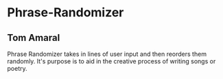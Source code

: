 # Phrase-Randomizer
## Tom Amaral
Phrase Randomizer takes in lines of user input and then reorders them randomly. 
It's purpose is to aid in the creative process of writing songs or poetry.
